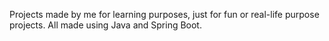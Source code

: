 Projects made by me for learning purposes, just for fun or real-life purpose projects. 
All made using Java and Spring Boot.
